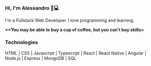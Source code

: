 ### Hi, I'm Alessandro 👋💻

I'm a Fullstack Web Developer. I love programming and learning.

**<<You may be able to buy a cup of coffee, but you can't buy skills>**

### Technologies

HTML | CSS | Javascript | Typescript | React | React Native | Angular | Node.js | Express | MongoDB | SQL
